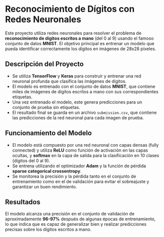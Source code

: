 # Reconocimiento de Dígitos con Redes Neuronales

Este proyecto utiliza redes neuronales para resolver el problema de **reconocimiento de dígitos escritos a mano** (del 0 al 9) usando el famoso conjunto de datos **MNIST**. El objetivo principal es entrenar un modelo que pueda identificar correctamente los dígitos en imágenes de 28x28 píxeles.

## Descripción del Proyecto

- Se utiliza **TensorFlow** y **Keras** para construir y entrenar una red neuronal profunda que clasifica las imágenes de dígitos.
- El modelo es entrenado con el conjunto de datos **MNIST**, que contiene miles de imágenes de dígitos escritos a mano con sus correspondientes etiquetas.
- Una vez entrenado el modelo, este genera predicciones para un conjunto de prueba sin etiquetas.
- El resultado final se guarda en un archivo `submission.csv`, que contiene las predicciones de la red neuronal para cada imagen de prueba.

## Funcionamiento del Modelo

- El modelo está compuesto por una red neuronal con capas densas (fully connected) y utiliza **ReLU** como función de activación en las capas ocultas, y **softmax** en la capa de salida para la clasificación en 10 clases (dígitos del 0 al 9).
- Se entrena utilizando el optimizador **Adam** y la función de pérdida **sparse categorical crossentropy**.
- Se monitorea la precisión y la pérdida tanto en el conjunto de entrenamiento como en el de validación para evitar el sobreajuste y garantizar un buen rendimiento.

## Resultados

El modelo alcanza una precisión en el conjunto de validación de aproximadamente **96-97%** después de algunas épocas de entrenamiento, lo que indica que es capaz de generalizar bien y realizar predicciones precisas sobre los dígitos escritos a mano.
